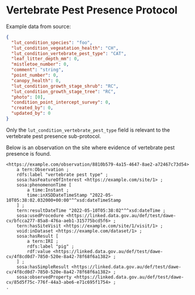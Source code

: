 # Vertebrate Pest Presence Protocol

Example data from source:

```json
{
  "lut_condition_species": "foo",
  "lut_condition_vegeatation_health": "CH",
  "lut_condition_vertebrate_pest_type": "CAT",
  "leaf_litter_depth_mm": 0,
  "mistletoe_number": 0,
  "comment": "string",
  "point_number": 0,
  "canopy_health": 0,
  "lut_condition_growth_stage_shrub": "RC",
  "lut_condition_growth_stage_tree": "RC",
  "photo": [0],
  "condition_point_intercept_survey": 0,
  "created_by": 0,
  "updated_by": 0
}
```

Only the `lut_condition_vertebrate_pest_type` field is relevant to the vertebrate pest presence sub-protocol.

Below is an observation on the site where evidence of vertebrate pest presence is found.

```turtle
<https://example.com/observation/8810b579-4a15-4647-8ae2-a72467c73d54>
    a tern:Observation ;
    rdfs:label "vertebrate pest type" ;
    sosa:hasFeatureOfInterest <https://example.com/site/1> ;
    sosa:phenomenonTime [
        a time:Instant ;
        time:inXSDDateTimeStamp "2022-05-10T05:38:02.032000+00:00"^^xsd:dateTimeStamp
    ] ;
    tern:resultDateTime "2022-05-10T05:38:02"^^xsd:dateTime ;
    sosa:usedProcedure <https://linked.data.gov.au/def/test/dawe-cv/bfcca277-85a8-476a-aeb1-315775bcd5f6> ;
    tern:hasSiteVisit <https://example.com/site/1/visit/1> ;
    void:inDataset <https://example.com/dataset/1> ;
    sosa:hasResult [
        a tern:IRI ;
        rdfs:label "pig" ;
        rdf:value <https://linked.data.gov.au/def/test/dawe-cv/4f8cd0d7-7850-520e-8a42-78f68f6a1382> ;
    ] ;
    sosa:hasSimpleResult <https://linked.data.gov.au/def/test/dawe-cv/4f8cd0d7-7850-520e-8a42-78f68f6a1382> ;
    sosa:observedProperty <https://linked.data.gov.au/def/test/dawe-cv/85d5f75c-776f-44a3-abe6-e71c695f1754> ;
.
```
